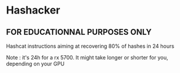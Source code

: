 # Hashacker

## FOR EDUCATIONNAL PURPOSES ONLY

Hashcat instructions aiming at recovering 80% of hashes in 24 hours

Note : it's 24h for a rx 5700. It might take longer or shorter for you, depending on your GPU
